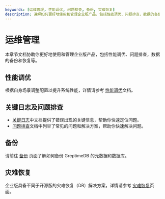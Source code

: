 ```yaml
---
keywords: [运维管理, 性能调优, 问题排查, 备份, 灾难恢复]
description: 讲解如何更好地使用和管理企业版产品，包括性能调优、问题排查，数据的备份和恢复等。
---
```


# 运维管理

本章节文档协助你更好地使用和管理企业版产品，包括性能调优、问题排查，数据的备份和恢复等。

## 性能调优

根据自身场景调整配置以提升系统性能，详情请参考 [性能调优](./performance-tuning.md)文档。

## 关键日志及问题排查

- [关键日志](key-logs.md)中文档提供了错误出现的关键信息，帮助你快速定位问题。
- [问题排查](troubleshooting.md)文档中列举了常见的问题和解决方案，帮助你快速解决问题。

## 备份

请前往 [备份](./backup.md) 页面了解如何备份 GreptimeDB 的元数据和数据库。

## 灾难恢复

企业版具备不同于开源版的灾难恢复（DR）解决方案，详情请参考 [灾难恢复](./disaster-recovery/overview.md)页面。

